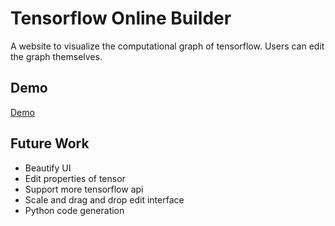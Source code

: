 # Tensorflow Online Builder

A website to visualize the computational graph of tensorflow. Users can edit the graph themselves.

## Demo

<a href='https://st9007a.github.io/tensorflow-online-builder' target='_blank'>Demo</a>

## Future Work

- Beautify UI
- Edit properties of tensor
- Support more tensorflow api
- Scale and drag and drop edit interface
- Python code generation
